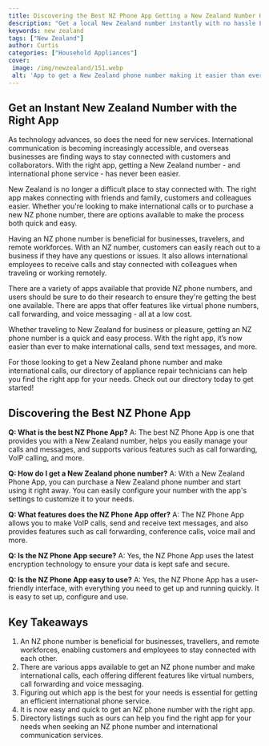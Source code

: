 ```yaml
---
title: Discovering the Best NZ Phone App Getting a New Zealand Number Has Never Been Easier
description: "Get a local New Zealand number instantly with no hassle Learn all about the best phone app on the market designed to make your communication needs easier"
keywords: new zealand
tags: ["New Zealand"]
author: Curtis
categories: ["Household Appliances"]
cover: 
 image: /img/newzealand/151.webp
 alt: 'App to get a New Zealand phone number making it easier than ever to stay connected'
---
```

## Get an Instant New Zealand Number with the Right App
As technology advances, so does the need for new services. International communication is becoming increasingly accessible, and overseas businesses are finding ways to stay connected with customers and collaborators. With the right app, getting a New Zealand number - and international phone service - has never been easier. 

New Zealand is no longer a difficult place to stay connected with. The right app makes connecting with friends and family, customers and colleagues easier. Whether you're looking to make international calls or to purchase a new NZ phone number, there are options available to make the process both quick and easy.

Having an NZ phone number is beneficial for businesses, travelers, and remote workforces. With an NZ number, customers can easily reach out to a business if they have any questions or issues. It also allows international employees to receive calls and stay connected with colleagues when traveling or working remotely. 

There are a variety of apps available that provide NZ phone numbers, and users should be sure to do their research to ensure they're getting the best one available. There are apps that offer features like virtual phone numbers, call forwarding, and voice messaging - all at a low cost. 

Whether traveling to New Zealand for business or pleasure, getting an NZ phone number is a quick and easy process. With the right app, it’s now easier than ever to make international calls, send text messages, and more. 

For those looking to get a New Zealand phone number and make international calls, our directory of appliance repair technicians can help you find the right app for your needs. Check out our directory today to get started!

## Discovering the Best NZ Phone App

**Q: What is the best NZ Phone App?**
A: The best NZ Phone App is one that provides you with a New Zealand number, helps you easily manage your calls and messages, and supports various features such as call forwarding, VoIP calling, and more.

**Q: How do I get a New Zealand phone number?**
A: With a New Zealand Phone App, you can purchase a New Zealand phone number and start using it right away. You can easily configure your number with the app's settings to customize it to your needs. 

**Q: What features does the NZ Phone App offer?**
A: The NZ Phone App allows you to make VoIP calls, send and receive text messages, and also provides features such as call forwarding, conference calls, voice mail and more. 

**Q: Is the NZ Phone App secure?**
A: Yes, the NZ Phone App uses the latest encryption technology to ensure your data is kept safe and secure. 

**Q: Is the NZ Phone App easy to use?**
A: Yes, the NZ Phone App has a user-friendly interface, with everything you need to get up and running quickly. It is easy to set up, configure and use.

## Key Takeaways
1. An NZ phone number is beneficial for businesses, travellers, and remote workforces, enabling customers and employees to stay connected with each other. 
2. There are various apps available to get an NZ phone number and make international calls, each offering different features like virtual numbers, call forwarding and voice messaging. 
3. Figuring out which app is the best for your needs is essential for getting an efficient international phone service. 
4. It is now easy and quick to get an NZ phone number with the right app. 
5. Directory listings such as ours can help you find the right app for your needs when seeking an NZ phone number and international communication services.

